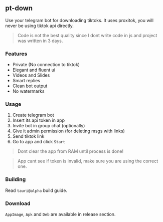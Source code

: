 ## pt-down

Use your telegram bot for downloading tiktoks.
It uses proxitok, you will never be using tiktok api directly.

> Code is not the best quality since I dont write code in js and project was written in 3 days.

### Features
- Private (No connection to tiktok)
- Elegant and fluent ui
- Videos and Slides
- Smart replies
- Clean bot output
- No watermarks
### Usage
1. Create telegram bot
2. Insert its api token in app
3. Invite bot in group chat (optionally)
4. Give it admin permission (for deleting msgs with links)
5. Send tiktok link
6. Go to app and click `Start`
> Dont clear the app from RAM until process is done!

> App cant see if token is invalid, make sure you are using the correct one.
### Building
Read `tauri@alpha` build guide.
### Download
`AppImage`, `Apk` and `Deb` are available in release section.
